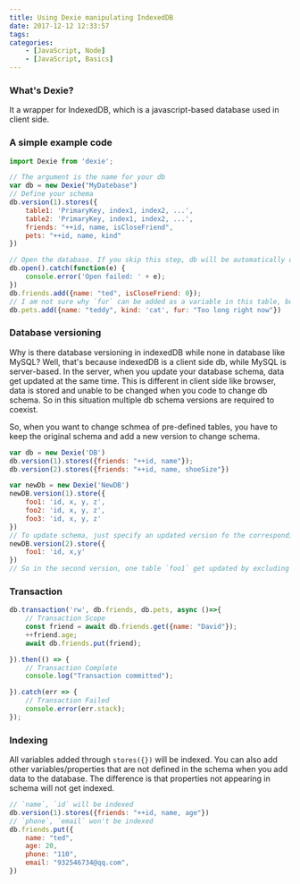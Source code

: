 ```yaml
---
title: Using Dexie manipulating IndexedDB
date: 2017-12-12 12:33:57
tags:
categories:
    - [JavaScript, Node]
    - [JavaScript, Basics]
---
```


### What's Dexie?
It a wrapper for IndexedDB, which is a javascript-based database used in client side.

### A simple example code
```js
import Dexie from 'dexie';

// The argument is the name for your db
var db = new Dexie("MyDatebase")
// Define your schema
db.version(1).stores({
    table1: 'PrimaryKey, index1, index2, ...',
    table2: 'PrimaryKey, index1, index2, ...',
    friends: "++id, name, isCloseFriend",
    pets: "++id, name, kind"
})

// Open the database. If you skip this step, db will be automatically opened.
db.open().catch(function(e) {
    console.error('Open failed: ' + e);
})
db.friends.add({name: "ted", isCloseFriend: 0});
// I am not sure why `fur` can be added as a variable in this table, but it does work
db.pets.add({name: "teddy", kind: 'cat', fur: "Too long right now"})
```

### Database versioning
Why is there database versioning in indexedDB while none in database like MySQL? Well, that's because indexedDB is a client side db, while MySQL is server-based. In the server, when you update your database schema, data get updated at the same time. This is different in client side like browser, data is stored and unable to be changed when you code to change db schema. So in this situation multiple db schema versions are required to coexist.

So, when you want to change schmea of pre-defined tables, you have to keep the original schema and add a new version to change schema.
```js
var db = new Dexie('DB')
db.version(1).stores({friends: "++id, name"});
db.version(2).stores({friends: "++id, name, shoeSize"})

var newDb = new Dexie('NewDB')
newDB.version(1).store({
    foo1: 'id, x, y, z',
    foo2: 'id, x, y, z',
    foo3: 'id, x, y, z'
})
// To update schema, just specify an updated version fo the corresponding table
newDB.version(2).store({
    foo1: 'id, x,y'
})
// So in the second version, one table `foo1` get updated by excluding `z` property. The rest reamins the same.

```

### Transaction
```js
db.transaction('rw', db.friends, db.pets, async ()=>{
    // Transaction Scope
    const friend = await db.friends.get({name: "David"});
    ++friend.age;
    await db.friends.put(friend);

}).then(() => {
    // Transaction Complete
    console.log("Transaction committed");

}).catch(err => {
    // Transaction Failed
    console.error(err.stack);
});
```

### Indexing
All variables added through `stores({})` will be indexed. You can also add other variables/properties that are not defined in the schema when you add data to the database. The difference is that properties not appearing in schema will not get indexed.
```js
// `name`, `id` will be indexed
db.version(1).stores({friends: "++id, name, age"})
// `phone`, `email` won't be indexed
db.friends.put({
    name: "ted",
    age: 20,
    phone: "110",
    email: "932546734@qq.com",
})

```


